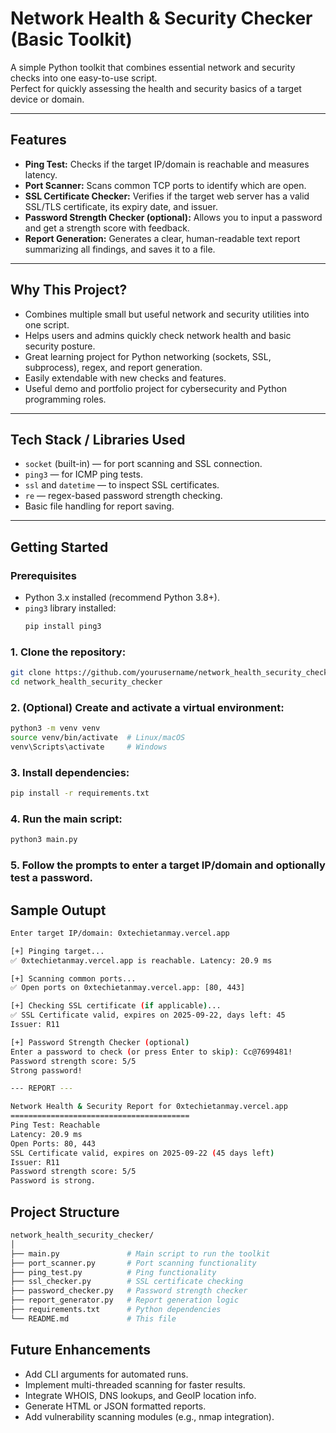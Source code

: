 # Network Health & Security Checker (Basic Toolkit)

A simple Python toolkit that combines essential network and security checks into one easy-to-use script.  
Perfect for quickly assessing the health and security basics of a target device or domain.

---

## Features

- **Ping Test:** Checks if the target IP/domain is reachable and measures latency.  
- **Port Scanner:** Scans common TCP ports to identify which are open.  
- **SSL Certificate Checker:** Verifies if the target web server has a valid SSL/TLS certificate, its expiry date, and issuer.  
- **Password Strength Checker (optional):** Allows you to input a password and get a strength score with feedback.  
- **Report Generation:** Generates a clear, human-readable text report summarizing all findings, and saves it to a file.

---

## Why This Project?

- Combines multiple small but useful network and security utilities into one script.  
- Helps users and admins quickly check network health and basic security posture.  
- Great learning project for Python networking (sockets, SSL, subprocess), regex, and report generation.  
- Easily extendable with new checks and features.  
- Useful demo and portfolio project for cybersecurity and Python programming roles.

---

## Tech Stack / Libraries Used

- `socket` (built-in) — for port scanning and SSL connection.  
- `ping3` — for ICMP ping tests.  
- `ssl` and `datetime` — to inspect SSL certificates.  
- `re` — regex-based password strength checking.  
- Basic file handling for report saving.

---

## Getting Started

### Prerequisites

- Python 3.x installed (recommend Python 3.8+).  
- `ping3` library installed:
  ```bash
  pip install ping3

### 1. Clone the repository:
 ```bash
git clone https://github.com/yourusername/network_health_security_checker.git
cd network_health_security_checker
```
### 2. (Optional) Create and activate a virtual environment:
```bash
python3 -m venv venv
source venv/bin/activate  # Linux/macOS
venv\Scripts\activate     # Windows
```
### 3. Install dependencies:
```bash
pip install -r requirements.txt
```
### 4. Run the main script:
```bash
python3 main.py
```
### 5. Follow the prompts to enter a target IP/domain and optionally test a password.

## Sample Outupt
```bash
Enter target IP/domain: 0xtechietanmay.vercel.app

[+] Pinging target...
✅ 0xtechietanmay.vercel.app is reachable. Latency: 20.9 ms

[+] Scanning common ports...
✅ Open ports on 0xtechietanmay.vercel.app: [80, 443]

[+] Checking SSL certificate (if applicable)...
✅ SSL Certificate valid, expires on 2025-09-22, days left: 45
Issuer: R11

[+] Password Strength Checker (optional)
Enter a password to check (or press Enter to skip): Cc@7699481!
Password strength score: 5/5
Strong password!

--- REPORT ---

Network Health & Security Report for 0xtechietanmay.vercel.app
========================================
Ping Test: Reachable
Latency: 20.9 ms
Open Ports: 80, 443
SSL Certificate valid, expires on 2025-09-22 (45 days left)
Issuer: R11
Password strength score: 5/5
Password is strong.
```
## Project Structure
```bash
network_health_security_checker/
│
├── main.py               # Main script to run the toolkit
├── port_scanner.py       # Port scanning functionality
├── ping_test.py          # Ping functionality
├── ssl_checker.py        # SSL certificate checking
├── password_checker.py   # Password strength checker
├── report_generator.py   # Report generation logic
├── requirements.txt      # Python dependencies
└── README.md             # This file
```
## Future Enhancements
  - Add CLI arguments for automated runs.
  - Implement multi-threaded scanning for faster results.
  - Integrate WHOIS, DNS lookups, and GeoIP location info.
  - Generate HTML or JSON formatted reports.
  - Add vulnerability scanning modules (e.g., nmap integration).
